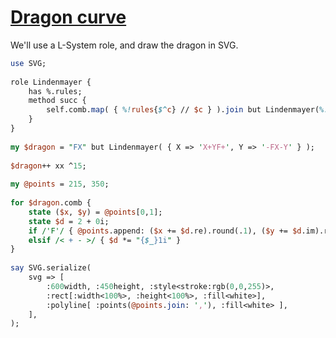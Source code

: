 [1]: https://rosettacode.org/wiki/Dragon_curve

# [Dragon curve][1]

We'll use a L-System role, and draw the dragon in SVG.

```perl
use SVG;
 
role Lindenmayer {
    has %.rules;
    method succ { 
	    self.comb.map( { %!rules{$^c} // $c } ).join but Lindenmayer(%!rules)
    }
}
 
my $dragon = "FX" but Lindenmayer( { X => 'X+YF+', Y => '-FX-Y' } );
 
$dragon++ xx ^15;
 
my @points = 215, 350;
 
for $dragon.comb {
    state ($x, $y) = @points[0,1];
    state $d = 2 + 0i;
    if /'F'/ { @points.append: ($x += $d.re).round(.1), ($y += $d.im).round(.1) }
    elsif /< + - >/ { $d *= "{$_}1i" }
}
 
say SVG.serialize(
    svg => [
        :600width, :450height, :style<stroke:rgb(0,0,255)>,
        :rect[:width<100%>, :height<100%>, :fill<white>],
        :polyline[ :points(@points.join: ','), :fill<white> ],
    ],
);
```